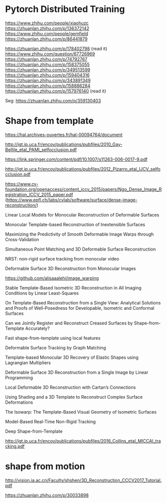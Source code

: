 # Pytorch Distributed Training
https://www.zhihu.com/people/xiaohuzc
https://zhuanlan.zhihu.com/p/136372142
https://www.zhihu.com/people/gemfield
https://zhuanlan.zhihu.com/p/86441879

https://zhuanlan.zhihu.com/p/178402798 (read it)
https://www.zhihu.com/question/67726969
https://zhuanlan.zhihu.com/p/74792767
https://zhuanlan.zhihu.com/p/158375055
https://zhuanlan.zhihu.com/p/349513599
https://zhuanlan.zhihu.com/p/159404316
https://zhuanlan.zhihu.com/p/343891349
https://zhuanlan.zhihu.com/p/158886284
https://zhuanlan.zhihu.com/p/157976140 (read it)

Seg: https://zhuanlan.zhihu.com/p/359130403


# Shape from template

https://hal.archives-ouvertes.fr/hal-00094764/document

http://igt.ip.uca.fr/encov/publications/pubfiles/2010_Gay-Bellile_etal_PAMI_selfocclusion.pdf

https://link.springer.com/content/pdf/10.1007/s11263-006-0017-9.pdf

http://igt.ip.uca.fr/encov/publications/pubfiles/2012_Pizarro_etal_IJCV_selfocclusion.pdf

https://www.cv-foundation.org/openaccess/content_iccv_2015/papers/Ngo_Dense_Image_Registration_ICCV_2015_paper.pdf (https://www.epfl.ch/labs/cvlab/software/surface/dense-image-reconstruction/)

Linear Local Models for Monocular Reconstruction of Deformable Surfaces

Monocular Template-based Reconstruction of Inextensible Surfaces

Maximizing the Predictivity of Smooth Deformable Image Warps through Cross-Validation

Simultaneous Point Matching and 3D Deformable Surface Reconstruction

NRST: non-rigid surface tracking from monocular video

Deformable Surface 3D Reconstruction from Monocular Images

https://github.com/alisaaalehi/image_warping

Stable Template-Based Isometric 3D Reconstruction in All Imaging Conditions by Linear Least-Squares

On Template-Based Reconstruction from a Single View: Analytical Solutions and Proofs of Well-Posedness for Developable, Isometric and Conformal Surfaces

Can we Jointly Register and Reconstruct Creased Surfaces by Shape-from-Template Accurately?

Fast shape-from-template using local features

Deformable Surface Tracking by Graph Matching

Template-based Monocular 3D Recovery of Elastic Shapes using Lagrangian Multipliers

Deformable Surface 3D Reconstruction from a Single Image by Linear Programming

Local Deformable 3D Reconstruction with Cartan’s Connections

Using Shading and a 3D Template to Reconstruct Complex Surface Deformations

The Isowarp: The Template-Based Visual Geometry of Isometric Surfaces

Model-Based Real-Time Non-Rigid Tracking

Deep Shape-from-Template

http://igt.ip.uca.fr/encov/publications/pubfiles/2016_Collins_etal_MICCAI_tracking.pdf

# shape from motion

http://vision.ia.ac.cn/Faculty/shshen/3D_Reconstruction_CCCV2017_Tutorial.pdf

https://zhuanlan.zhihu.com/p/30033898
